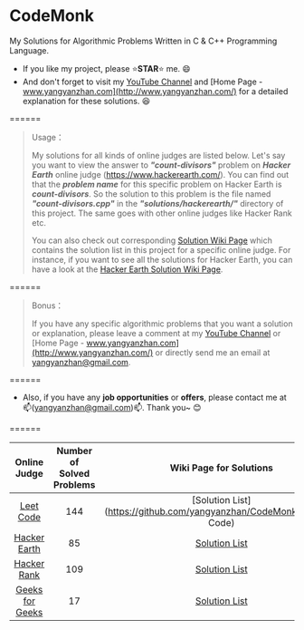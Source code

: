 # CodeMonk
My Solutions for Algorithmic Problems Written in C & C++ Programming Language.

* If you like my project, please :star:**STAR**:star: me. :smile:
* And don't forget to visit my [YouTube Channel]() and [Home Page - www.yangyanzhan.com](http://www.yangyanzhan.com/) for a detailed explanation for these solutions. :laughing:

======

> Usage：
>
> My solutions for all kinds of online judges are listed below. Let's say you want to view the answer to **_"count-divisors"_** problem on **_Hacker Earth_** online judge (https://www.hackerearth.com/). You can find out that the **_problem name_** for this specific problem on Hacker Earth is **_count-divisors_**. So the solution to this problem is the file named **_"count-divisors.cpp"_** in the **_"solutions/hackerearth/"_** directory of this project. The same goes with other online judges like Hacker Rank etc.
>
> You can also check out corresponding [Solution Wiki Page](https://github.com/yangyanzhan/CodeMonk/wiki) which contains the solution list in this project for a specific online judge. For instance, if you want to see all the solutions for Hacker Earth, you can have a look at the [Hacker Earth Solution Wiki Page](https://github.com/yangyanzhan/CodeMonk/wiki/Hacker-Earth).

======

> Bonus：
>
> If you have any specific algorithmic problems that you want a solution or explanation, please leave a comment at my [YouTube Channel]() or [Home Page - www.yangyanzhan.com](http://www.yangyanzhan.com/) or directly send me an email at yangyanzhan@gmail.com.

======

* Also, if you have any **job opportunities** or **offers**, please contact me at :mailbox:(yangyanzhan@gmail.com):mailbox:. Thank you~ :blush:

======

| Online Judge | Number of Solved Problems | Wiki Page for Solutions |
| :----------: | :------: | :------: |
| [Leet Code](https://leetcode.com/) | 144 | [Solution List](https://github.com/yangyanzhan/CodeMonk/wiki/Leet Code) |
| [Hacker Earth](https://www.hackerearth.com/challenges/) | 85 | [Solution List](https://github.com/yangyanzhan/CodeMonk/wiki/Hacker-Earth) |
| [Hacker Rank](https://www.hackerrank.com/) | 109 | [Solution List](https://github.com/yangyanzhan/CodeMonk/wiki/Hacker-Rank) |
| [Geeks for Geeks](http://www.geeksforgeeks.org/) | 17 | [Solution List](https://github.com/yangyanzhan/CodeMonk/wiki/Geeks-For-Geeks)
